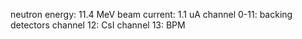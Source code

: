 neutron energy: 11.4 MeV
beam current: 1.1 uA
channel 0-11: backing detectors
channel 12: CsI
channel 13: BPM
